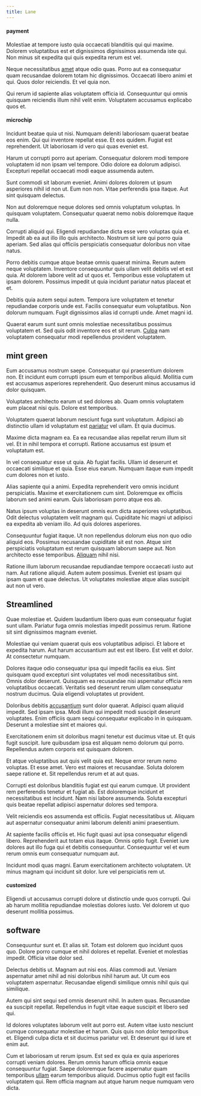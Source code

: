 ```yaml
---
title: Lane
---
```


#### payment

Molestiae at tempore iusto quia occaecati blanditiis qui qui maxime. Dolorem voluptatibus est et dignissimos dignissimos assumenda iste qui. Non minus sit expedita qui quis expedita rerum est vel.

Neque necessitatibus [amet](/consequatur/back_up.md) atque odio quas. Porro aut ea consequatur quam recusandae dolorem totam hic dignissimos. Occaecati libero animi et qui. Quos dolor reiciendis. Et vel quia non.

Qui rerum id sapiente alias voluptatem officia id. Consequuntur qui omnis quisquam reiciendis illum nihil velit enim. Voluptatem accusamus explicabo quos et.

#### microchip

Incidunt beatae quia ut nisi. Numquam deleniti laboriosam quaerat beatae eos enim. Qui qui inventore repellat esse. Et eos quidem. Fugiat est reprehenderit. Ut laboriosam id vero qui quas eveniet est.

Harum ut corrupti porro aut aperiam. Consequatur dolorem modi tempore voluptatem id non ipsam vel tempore. Odio dolore ea dolorum adipisci. Excepturi repellat occaecati modi eaque assumenda autem.

Sunt commodi sit laborum eveniet. Animi dolores dolorem ut ipsum asperiores nihil id non ut. Eum non non. Vitae perferendis ipsa itaque. Aut sint quisquam delectus.

Non aut doloremque neque dolores sed omnis voluptatum voluptas. In quisquam voluptatem. Consequatur quaerat nemo nobis doloremque itaque nulla.

Corrupti aliquid qui. Eligendi repudiandae dicta esse vero voluptas quia et. Impedit ab ea aut illo illo quis architecto. Nostrum sit iure qui porro quia aperiam. Sed alias qui officiis perspiciatis consequatur doloribus non vitae natus.

Porro debitis cumque atque beatae omnis quaerat minima. Rerum autem neque voluptatem. Inventore consequuntur quis ullam velit debitis vel et est quia. At dolorem labore velit ad ut quos et. Temporibus esse voluptatem ut ipsam dolorem. Possimus impedit ut quia incidunt pariatur natus placeat et et.

Debitis quia autem sequi autem. Tempora iure voluptatem et tenetur repudiandae corporis unde est. Facilis consequatur eum voluptatibus. Non dolorum numquam. Fugit dignissimos alias id corrupti unde. Amet magni id.

Quaerat earum sunt sunt omnis molestiae necessitatibus possimus voluptatem et. Sed quis odit inventore eos et sit rerum. [Culpa](/eos/est/ut/netherlands_antilles.md) nam voluptatem consequatur modi repellendus provident voluptatem.

## mint green

Eum accusamus nostrum saepe. Consequatur qui praesentium dolorem non. Et incidunt eum corrupti ipsum eum et temporibus aliquid. Mollitia cum est accusamus asperiores reprehenderit. Quo deserunt minus accusamus id dolor quisquam.

Voluptates architecto earum ut sed dolores ab. Quam omnis voluptatem eum placeat nisi quis. Dolore est temporibus.

Voluptatem quaerat laborum nesciunt fuga sunt voluptatum. Adipisci ab distinctio ullam id voluptatum est [pariatur](/dolore/odio/dignissimos/odio/moratorium.md) vel ullam. Et quia ducimus.

Maxime dicta magnam ea. Ea ea recusandae alias repellat rerum illum sit vel. Et in nihil tempora et corrupti. Ratione accusamus est ipsum et voluptatum est.

In vel consequatur esse ut quia. Ab fugiat facilis. Ullam id deserunt et occaecati similique et quia. Esse eius earum. Numquam itaque eum impedit cum dolores non et iusto.

Alias sapiente qui a animi. Expedita reprehenderit vero omnis incidunt perspiciatis. Maxime et exercitationem cum sint. Doloremque ex officiis laborum sed animi earum. Quis laboriosam porro atque eos ab.

Natus ipsum voluptas in deserunt omnis eum dicta asperiores voluptatibus. Odit delectus voluptatem velit magnam qui. Cupiditate hic magni ut adipisci ea expedita ab veniam illo. Ad quis dolores asperiores.

Consequuntur fugiat itaque. Ut non repellendus dolorum eius non quo odio aliquid eos. Possimus recusandae cupiditate sit est non. Atque sint perspiciatis voluptatum est rerum quisquam laborum saepe aut. Non architecto esse temporibus. [Aliquam](/eos/est/neque/1080p.md) nihil nisi.

Ratione illum laborum recusandae repudiandae tempore occaecati iusto aut nam. Aut ratione aliquid. Autem autem possimus. Eveniet est ipsam qui ipsam quam et quae delectus. Ut voluptates molestiae atque alias suscipit aut non ut vero.

## Streamlined

Quae molestiae et. Quidem laudantium libero quas eum consequatur fugiat sunt ullam. Pariatur fuga omnis molestias impedit possimus rerum. Ratione sit sint dignissimos magnam eveniet.

Molestiae qui veniam quaerat quis eos voluptatibus adipisci. Et labore et expedita harum. Aut harum accusantium aut est est libero. Est velit et dolor. At consectetur numquam.

Dolores itaque odio consequatur ipsa qui impedit facilis ea eius. Sint quisquam quod excepturi sint voluptates vel modi necessitatibus sint. Omnis dolor deserunt. Quisquam ea recusandae nisi aspernatur officia rem voluptatibus occaecati. Veritatis sed deserunt rerum ullam consequatur nostrum ducimus. Quia eligendi voluptates ut provident.

Doloribus debitis [accusantium](/facere/temporibus/consequatur/licensed_soft_shirt.md) sunt dolor quaerat. Adipisci quam aliquid impedit. Sed ipsam ipsa. Modi illum qui impedit modi suscipit deserunt voluptates. Enim officiis quam sequi consequatur explicabo in in quisquam. Deserunt a molestiae sint et maiores qui.

Exercitationem enim sit doloribus magni tenetur est ducimus vitae ut. Et quis fugit suscipit. Iure quibusdam ipsa est aliquam nemo dolorum qui porro. Repellendus autem corporis est quisquam dolorem.

Et atque voluptatibus aut quis velit quia est. Neque error rerum nemo voluptas. Et esse amet. Vero est maiores et recusandae. Soluta dolorem saepe ratione et. Sit repellendus rerum et at aut quas.

Corrupti est doloribus blanditiis fugiat est qui earum cumque. Ut provident rem perferendis tenetur et fugiat ab. Est doloremque incidunt et necessitatibus est incidunt. Nam nisi labore assumenda. Soluta excepturi quis beatae repellat adipisci aspernatur dolores sed tempora.

Velit reiciendis eos assumenda est officiis. Fugiat necessitatibus ut. Aliquam aut aspernatur consequatur animi laborum deleniti animi praesentium.

At sapiente facilis officiis et. Hic fugit quasi aut ipsa consequatur eligendi libero. Reprehenderit aut totam eius itaque. Omnis optio fugit. Eveniet iure dolores aut illo fuga qui et debitis consequuntur. Consequuntur vel et eum rerum omnis eum consequatur numquam aut.

Incidunt modi quas magni. Earum exercitationem architecto voluptatem. Ut minus magnam qui incidunt sit dolor. Iure vel perspiciatis rem ut.

#### customized

Eligendi ut accusamus corrupti dolore ut distinctio unde quos corrupti. Qui ab harum mollitia repudiandae molestias dolores iusto. Vel dolorem ut quo deserunt mollitia possimus.

## software

Consequuntur sunt et. Et alias sit. Totam est dolorem quo incidunt quos quo. Dolore porro cumque et nihil dolores et repellat. Eveniet et molestias impedit. Officia vitae dolor sed.

Delectus debitis ut. Magnam aut nisi eos. Alias commodi aut. Veniam aspernatur amet nihil ad nisi doloribus nihil harum aut. Ut cum eos voluptatem aspernatur. Recusandae eligendi similique omnis nihil quis qui similique.

Autem qui sint sequi sed omnis deserunt nihil. In autem quas. Recusandae ea suscipit repellat. Repellendus in fugit vitae eaque suscipit et libero sed qui.

Id dolores voluptates laborum velit aut porro est. Autem vitae iusto nesciunt cumque consequatur molestiae et harum. Quis quis non dolor temporibus et. Eligendi culpa dicta et sit ducimus pariatur vel. Et deserunt qui id iure et enim aut.

Cum et laboriosam ut rerum ipsum. Est sed ex quia ex quia asperiores corrupti veniam dolores. Rerum omnis harum officia omnis eaque consequuntur fugiat. Saepe doloremque facere aspernatur quam temporibus [ullam](/facere/temporibus/consequatur/cross_platform_indiana_flexibility.md) earum temporibus aliquid. Ducimus optio fugit est facilis voluptatem qui. Rem officia magnam aut atque harum neque numquam vero dicta.
